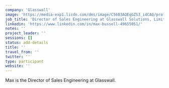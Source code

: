 ```yaml
---
company: 'Glasswall'
image: 'https://media-exp1.licdn.com/dms/image/C5603AQEqGZS3_i4CAQ/profile-displayphoto-shrink_200_200/0?e=1588204800&v=beta&t=DQauub49SZkxPbkZJKfxfMkoDR3vAEJ4IMek_YGDZm0'
job_title: 'Director of Sales Engineering at Glasswall Solutions, Limited'
linkedin: 'https://www.linkedin.com/in/max-bussell-49655051/'
notes: ''
project_leader: ''
sessions: []
status: add-details
title: ''
travel_from: ''
twitter: ''
type: participant
website: ''
---
```

Max is the Director of Sales Engineering at Glasswall.